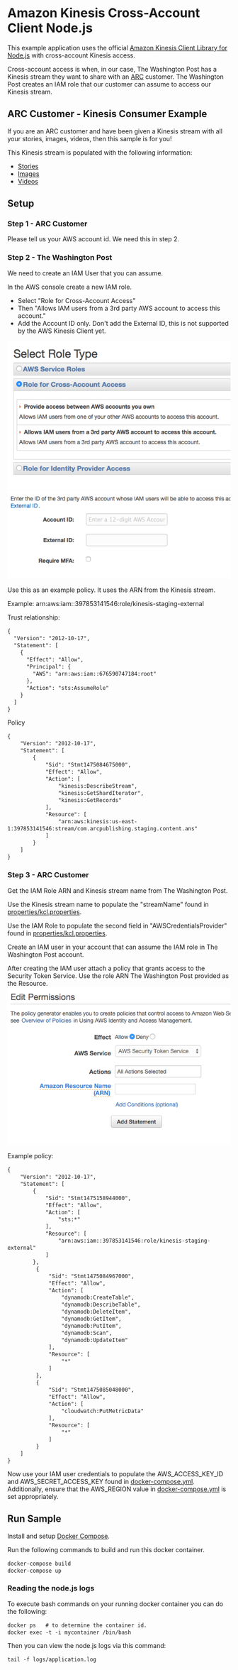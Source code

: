 # Amazon Kinesis Cross-Account Client Node.js
This example application uses the official [Amazon Kinesis Client Library for Node.js](https://github.com/awslabs/amazon-kinesis-client-nodejs) with cross-account Kinesis access.

Cross-account access is when, in our case, The Washington Post has a Kinesis stream they want to share with an [ARC](http://www.arcpublishing.com) customer.  The Washington Post creates an IAM role that our customer can assume to access our Kinesis stream.

## ARC Customer - Kinesis Consumer Example
If you are an ARC customer and have been given a Kinesis stream with all your stories, images, videos, then this sample is for you!

This Kinesis stream is populated with the following information:
* [Stories](https://github.com/washingtonpost/ans-schema/blob/master/src/main/resources/schema/ans/0.5.7/content_operation.json)
* [Images](https://github.com/washingtonpost/ans-schema/blob/master/src/main/resources/schema/ans/0.5.7/image_operation.json)
* [Videos](https://github.com/washingtonpost/ans-schema/blob/master/src/main/resources/schema/ans/0.5.7/video_operation.json)

## Setup
### Step 1 - ARC Customer
Please tell us your AWS account id.  We need this in step 2.

### Step 2 - The Washington Post
We need to create an IAM User that you can assume.

In the AWS console create a new IAM role.
* Select "Role for Cross-Account Access"
* Then "Allows IAM users from a 3rd party AWS account to access this account."
* Add the Account ID only.  Don't add the External ID, this is not supported by the AWS Kinesis Client yet.

![RoleType.png](RoleType.png)
![AccountId.png](AccountId.png)

Use this as an example policy.  It uses the ARN from the Kinesis stream.

Example: arn:aws:iam::397853141546:role/kinesis-staging-external

Trust relationship:
```
{
  "Version": "2012-10-17",
  "Statement": [
    {
      "Effect": "Allow",
      "Principal": {
        "AWS": "arn:aws:iam::676590747184:root"
      },
      "Action": "sts:AssumeRole"
    }
  ]
}
```
Policy

```
{
    "Version": "2012-10-17",
    "Statement": [
        {
            "Sid": "Stmt1475084675000",
            "Effect": "Allow",
            "Action": [
                "kinesis:DescribeStream",
                "kinesis:GetShardIterator",
                "kinesis:GetRecords"
            ],
            "Resource": [
                "arn:aws:kinesis:us-east-1:397853141546:stream/com.arcpublishing.staging.content.ans"
            ]
        }
    ]
}
```

### Step 3 - ARC Customer
Get the IAM Role ARN and Kinesis stream name from The Washington Post.

Use the Kinesis stream name to populate the "streamName" found in [properties/kcl.properties](properties/kcl.propertis).

Use the IAM Role to populate the second field in "AWSCredentialsProvider" found in [properties/kcl.properties](properties/kcl.propertis).

Create an IAM user in your account that can assume the IAM role in The Washington Post account.

After creating the IAM user attach a policy that grants access to the Security Token Service.  Use the role ARN The Washington Post provided as the Resource.
![STSRole.png](STSRole.png)

Example policy:
```
{
    "Version": "2012-10-17",
    "Statement": [
        {
            "Sid": "Stmt1475158944000",
            "Effect": "Allow",
            "Action": [
                "sts:*"
            ],
            "Resource": [
                "arn:aws:iam::397853141546:role/kinesis-staging-external"
            ]
        },
         {
             "Sid": "Stmt1475084967000",
             "Effect": "Allow",
             "Action": [
                 "dynamodb:CreateTable",
                 "dynamodb:DescribeTable",
                 "dynamodb:DeleteItem",
                 "dynamodb:GetItem",
                 "dynamodb:PutItem",
                 "dynamodb:Scan",
                 "dynamodb:UpdateItem"
             ],
             "Resource": [
                 "*"
             ]
         },
         {
             "Sid": "Stmt1475085048000",
             "Effect": "Allow",
             "Action": [
                 "cloudwatch:PutMetricData"
             ],
             "Resource": [
                 "*"
             ]
         }
    ]
}
```

Now use your IAM user credentials to populate the AWS_ACCESS_KEY_ID and AWS_SECRET_ACCESS_KEY found in [docker-compose.yml](docker-compose.yml).  Additionally, ensure that the AWS_REGION value in [docker-compose.yml](docker-compose.yml) is set appropriately.

## Run Sample
Install and setup [Docker Compose](https://docs.docker.com/compose/).

Run the following commands to build and run this docker container.
```
docker-compose build
docker-compose up
```

### Reading the node.js logs
To execute bash commands on your running docker container you can do the following:
```
docker ps   # to determine the container id.
docker exec -t -i mycontainer /bin/bash
```
Then you can view the node.js logs via this command:
```
tail -f logs/application.log
```
